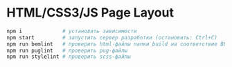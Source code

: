 # HTML/CSS3/JS Page Layout

<!-- Обязательно добавьте поддержку [editorconfig](https://editorconfig.org/#download) в ваш редактор кода.
 -->
```bash
npm i             # установить зависимости
npm start         # запустить сервер разработки (остановить: Ctrl+C)
npm run bemlint   # проверить html-файлы папки build на соответствие BEM
npm run puglint   # проверить pug-файлы
npm run stylelint # проверить scss-файлы
```

